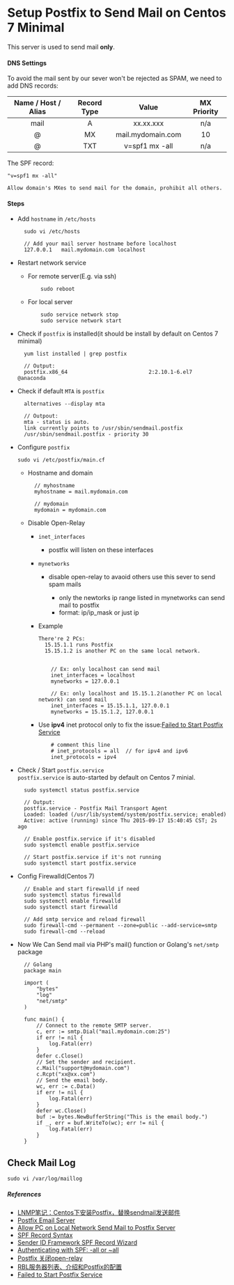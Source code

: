 
# Setup Postfix to Send Mail on Centos 7 Minimal

This server is used to send mail **only**.

#### DNS Settings

To avoid the mail sent by our sever won't be rejected as SPAM, we need to add DNS records:  

| Name / Host / Alias| Record Type |        Value      | MX Priority |
| :----------------: | :---------: | :---------------: | :----------:|
| mail               |  A          | xx.xx.xxx         |   n/a       |
| @                  |  MX         | mail.mydomain.com |   10        |
| @                  |  TXT        | v=spf1 mx -all    |   n/a       |


The SPF record:

    "v=spf1 mx -all"

    Allow domain's MXes to send mail for the domain, prohibit all others.

#### Steps

* Add `hostname` in `/etc/hosts`

        sudo vi /etc/hosts

        // Add your mail server hostname before localhost
        127.0.0.1   mail.mydomain.com localhost

* Restart network service

  * For remote server(E.g. via ssh)
  
            sudo reboot

  * For local server
  
            sudo service network stop
            sudo service network start

* Check if `postfix` is installed(it should be install by default on Centos 7 minimal)

        yum list installed | grep postfix

        // Output:
        postfix.x86_64                          2:2.10.1-6.el7                 @anaconda

* Check if default `MTA` is `postfix`

        alternatives --display mta

        // Outpout:
        mta - status is auto.
        link currently points to /usr/sbin/sendmail.postfix
        /usr/sbin/sendmail.postfix - priority 30
      

* Configure `postfix`

    `sudo vi /etc/postfix/main.cf`

    * Hostname and domain  
    
            // myhostname
            myhostname = mail.mydomain.com

            // mydomain
            mydomain = mydomain.com

    * Disable Open-Relay

      * `inet_interfaces`
        
        * postfix will listen on these interfaces

      * `mynetworks`
           
        * disable open-relay to avaoid others use this sever to send spam mails
            
           * only the newtorks ip range listed in mynetworks can send mail to postfix
           * format: ip/ip_mask or just ip

      * Example
      
            There're 2 PCs:  
              15.15.1.1 runs Postfix  
              15.15.1.2 is another PC on the same local network.     
           

                // Ex: only localhost can send mail
                inet_interfaces = localhost
                mynetworks = 127.0.0.1
            
                // Ex: only localhost and 15.15.1.2(another PC on local network) can send mail
                inet_interfaces = 15.15.1.1, 127.0.0.1
                mynetworks = 15.15.1.2, 127.0.0.1

      * Use **ipv4** inet protocol only to fix the issue:[Failed to Start Postfix Service](https://github.com/northbright/Notes/blob/master/Linux/mail_server/postfix/failed_to_start_postfix_service.md)
      
                # comment this line
                # inet_protocols = all  // for ipv4 and ipv6
                inet_protocols = ipv4

* Check / Start `postfix.service`  
`postfix.service` is auto-started by default on Centos 7 minial.

        sudo systemctl status postfix.service
        
        // Output:
        postfix.service - Postfix Mail Transport Agent
        Loaded: loaded (/usr/lib/systemd/system/postfix.service; enabled)
        Active: active (running) since Thu 2015-09-17 15:40:45 CST; 2s ago
        
        // Enable postfix.service if it's disabled
        sudo systemctl enable postfix.service

        // Start postfix.service if it's not running
        sudo systemctl start postfix.service

* Config Firewalld(Centos 7)

        // Enable and start firewalld if need
        sudo systemctl status firewalld
        sudo systemctl enable firewalld
        sudo systemctl start firewalld
        
        // Add smtp service and reload firewall
        sudo firewall-cmd --permanent --zone=public --add-service=smtp
        sudo firewall-cmd --reload

* Now We Can Send mail via PHP's mail() function or Golang's `net/smtp` package

        // Golang
        package main

        import (
            "bytes"
            "log"
            "net/smtp"
        )

        func main() {
            // Connect to the remote SMTP server.
            c, err := smtp.Dial("mail.mydomain.com:25")
            if err != nil {
                log.Fatal(err)
            }
            defer c.Close()
            // Set the sender and recipient.
            c.Mail("support@mydomain.com")
            c.Rcpt("xx@xx.com")
            // Send the email body.
            wc, err := c.Data()
            if err != nil {
                log.Fatal(err)
            }
            defer wc.Close()
            buf := bytes.NewBufferString("This is the email body.")
            if _, err = buf.WriteTo(wc); err != nil {
                log.Fatal(err)
            }
        }

## Check Mail Log

    sudo vi /var/log/maillog

##### References

* [LNMP笔记：Centos下安装Postfix，替换sendmail发送邮件](http://www.cmhello.com/lnmp-centos-postfix.html)
* [Postfix Email Server](http://www.nurdletech.com/linux-notes/mail-server/postfix.html)
* [Allow PC on Local Network Send Mail to Postfix Server](https://github.com/northbright/Notes/blob/master/Linux/mail_server/postfix/allow_pc_on_local_network_send_mail_to_postfix_server.md)
* [SPF Record Syntax](http://www.openspf.org/SPF_Record_Syntax)
* [Sender ID Framework SPF Record Wizard](https://www.microsoft.com/mscorp/safety/content/technologies/senderid/wizard/default.aspx)
* [Authenticating with SPF: -all or ~all](https://wordtothewise.com/2014/06/authenticating-spf/)
* [Postfix 关闭open-relay](http://blog.sina.com.cn/s/blog_6eee530801018x2x.html)
* [RBL服务器列表、介绍和Postfix的配置](http://blog.sina.com.cn/s/blog_6eee530801018x3d.html)
* [Failed to Start Postfix Service](https://github.com/northbright/Notes/blob/master/Linux/mail_server/postfix/failed_to_start_postfix_service.md)